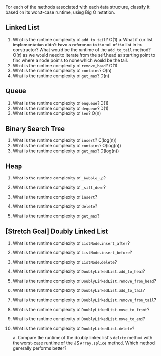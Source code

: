 For each of the methods associated with each data structure, classify it based on its worst-case runtime, using Big O notation.

## Linked List

1. What is the runtime complexity of `add_to_tail`?
    O(1)
    a. What if our list implementation didn't have a reference to the tail of the list in its constructor? What would be the runtime of the `add_to_tail` method?
    O(n) as we would need to iterate from the self.head as starting point to find where a node points to none which would be the tail.
2. What is the runtime complexity of `remove_head`?
    O(1)
3. What is the runtime complexity of `contains`?
    O(n)
4. What is the runtime complexity of `get_max`?
    O(n)
## Queue

1. What is the runtime complexity of `enqueue`?
    O(1)
2. What is the runtime complexity of `dequeue`?
    O(1)
3. What is the runtime complexity of `len`?
    O(n)
## Binary Search Tree

1. What is the runtime complexity of `insert`? 
   O(log(n))
2. What is the runtime complexity of `contains`?
    O(log(n))
3. What is the runtime complexity of `get_max`? 
    O(log(n))
## Heap

1. What is the runtime complexity of `_bubble_up`?

2. What is the runtime complexity of `_sift_down`?

3. What is the runtime complexity of `insert`?

4. What is the runtime complexity of `delete`?

5. What is the runtime complexity of `get_max`?

## [Stretch Goal] Doubly Linked List

1. What is the runtime complexity of `ListNode.insert_after`?

2. What is the runtime complexity of `ListNode.insert_before`?

3. What is the runtime complexity of `ListNode.delete`?

4. What is the runtime complexity of `DoublyLinkedList.add_to_head`?

5. What is the runtime complexity of `DoublyLinkedList.remove_from_head`?

6. What is the runtime complexity of `DoublyLinkedList.add_to_tail`?

7. What is the runtime complexity of `DoublyLinkedList.remove_from_tail`?

8. What is the runtime complexity of `DoublyLinkedList.move_to_front`?

9. What is the runtime complexity of `DoublyLinkedList.move_to_end`?

10. What is the runtime complexity of `DoublyLinkedList.delete`?

    a. Compare the runtime of the doubly linked list's `delete` method with the worst-case runtime of the JS `Array.splice` method. Which method generally performs better?